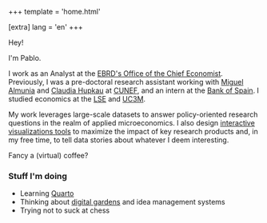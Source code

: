 +++
template = 'home.html'

[extra]
lang = 'en'
+++

Hey!

I'm Pablo.

I work as an Analyst at the [EBRD's Office of the Chief Economist](https://www.ebrd.com/sites/Satellite?c=Content&cid=1395317980748&pagename=EBRD%2FContent%2FContentLayout). Previously, I was a pre-doctoral research assistant working with [Miguel Almunia](https://malmunia.github.io/) and [Claudia Hupkau](https://sites.google.com/view/claudiahupkau/home) at [CUNEF](https://www.cunef.edu/en/), and an intern at the [Bank of Spain](https://www.bde.es/wbe/en/sobre-banco/organizacion/estructura/dg-economia/). I studied economics at the [LSE](https://www.lse.ac.uk/) and [UC3M](https://www.uc3m.es/home).

My work leverages large-scale datasets to answer policy-oriented research questions in the realm of applied microeconomics. I also design [interactive visualizations tools](/projects) to maximize the impact of key research products and, in my free time, to tell data stories about whatever I deem interesting.

Fancy a (virtual) coffee?

### Stuff I'm doing 
-	Learning [Quarto](https://quarto.org/)
-	Thinking about [digital gardens](https://maggieappleton.com/garden-history) and idea management systems
-	Trying not to suck at chess